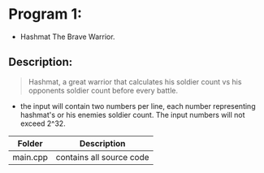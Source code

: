 # Program 1:
- Hashmat The Brave Warrior.
## Description:
> Hashmat, a great warrior that calculates his soldier count vs
> his opponents soldier count before every battle. 

- the input will contain two numbers per line, each number representing
hashmat's or his enemies soldier count. The input numbers will not exceed 
2^32.

| Folder | Description |
| :---:  | ----------- |
| main.cpp | contains all source code | 